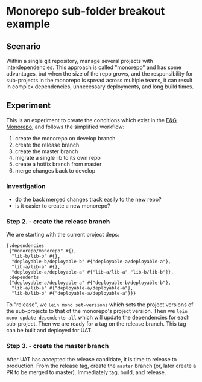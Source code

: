 # Monorepo sub-folder breakout example
## Scenario
Within a single git repository, manage several projects with
interdependencies. This approach is called "monorepo" and has some
advantages, but when the size of the repo grows, and the
responsibility for sub-projects in the monorepo is spread across
multiple teams, it can result in complex dependencies, unnecessary
deployments, and long build times.
## Experiment
This is an experiment to create the conditions which exist in the [E&G
Monorepo](https://github.com/skm-ice/ejendomme-og-grunde.git), and
follows the simplified workflow:
1. create the monorepo on develop branch
2. create the release branch
3. create the master branch 
4. migrate a single lib to its own repo
4. create a hotfix branch from master
5. merge changes back to develop
### Investigation
- do the back merged changes track easily to the new repo?
- is it easier to create a new monorepo?

### Step 2. - create the release branch
We are starting with the current project deps:
```
{:dependencies
 {"monorepo/monorepo" #{},
  "lib-b/lib-b" #{},
  "deployable-b/deployable-b" #{"deployable-a/deployable-a"},
  "lib-a/lib-a" #{},
  "deployable-a/deployable-a" #{"lib-a/lib-a" "lib-b/lib-b"}},
 :dependents
 {"deployable-a/deployable-a" #{"deployable-b/deployable-b"},
  "lib-a/lib-a" #{"deployable-a/deployable-a"},
  "lib-b/lib-b" #{"deployable-a/deployable-a"}}}
```

To "release", we `lein mono set-versions` which sets the project
versions of the sub-projects to that of the monorepo's project
version. Then we `lein mono update-dependents-all` which will update
the dependencies for each sub-project. Then we are ready for a tag on
the release branch. This tag can be built and deployed for UAT.

### Step 3. - create the master branch
After UAT has accepted the release candidate, it is time to release to
production. From the release tag, create the `master` branch (or,
later create a PR to be merged to master). Immediately tag, build, and
release. 



